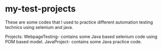 # my-test-projects

These are some codes that I used to practice different automation testing technics using selenium and java.

Projects: 
WebpageTesting- contains some Java based selenium code using POM based model.
JavaProject- contains some Java practice code.
